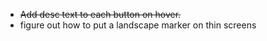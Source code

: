 - <s>Add desc text to each button on hover.</s>
- figure out how to put a landscape marker on thin screens
